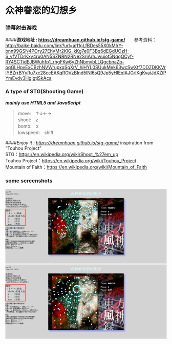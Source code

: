 # 众神眷恋的幻想乡
### 弹幕射击游戏
####**游戏地址 : https://dreamhuan.github.io/stg-game/**  
    
参考资料：http://baike.baidu.com/link?url=aj11gLfBDes55X0kMIrY-bnn99GSN4POry27EhVMr2KlG_kKg7e0F3Bq6dEGdUOzH-S_vfVTDrKxy4ru0AN5SZNRN2RNe2SriArhJwuiot5NqgQCyf-RY4SCTidEJBWuhfp1_rhgFKw6yZhNbmvbLLQgcbnaZb-oqGLHpvExCBzhNVWrupxqSgXrV_hjHYL0SUukMek63wcSwXtf7DDZDKKVriYBZrrBYyRu7xc28ccEAKqROVzBInd5lNI6sQ9Jp5yHlEqlAJGrIKgKvaiJdXZiPYmEvdy3HgIgtjSkAca
### A type of STG(Shooting Game)
***mainly use HTML5 and JavaScript***  
>move:　↑↓←→    
shoot:　z     
bomb:　x     
lowspeed:　shift   


####*Enjoy it : https://dreamhuan.github.io/stg-game/* 
inspiration from “Touhou Project”    
STG：https://en.wikipedia.org/wiki/Shoot_%27em_up  
Touhou Project：https://en.wikipedia.org/wiki/Touhou_Project  
Mountain of Faith：https://en.wikipedia.org/wiki/Mountain_of_Faith

### some screenshots
![弹幕](1.png)
![BOSS](2.png)
